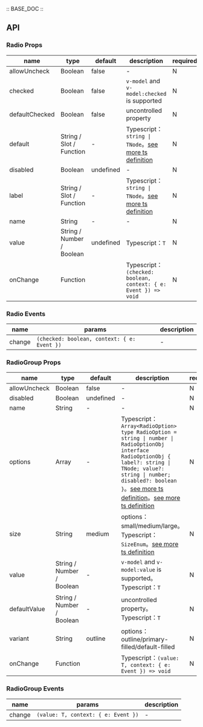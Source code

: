 :: BASE_DOC ::

## API
### Radio Props

name | type | default | description | required
-- | -- | -- | -- | --
allowUncheck | Boolean | false | \- | N
checked | Boolean | false | `v-model` and `v-model:checked` is supported | N
defaultChecked | Boolean | false | uncontrolled property | N
default | String / Slot / Function | - | Typescript：`string \| TNode`。[see more ts definition](https://github.com/Tencent/tdesign-vue-next/blob/develop/src/common.ts) | N
disabled | Boolean | undefined | \- | N
label | String / Slot / Function | - | Typescript：`string \| TNode`。[see more ts definition](https://github.com/Tencent/tdesign-vue-next/blob/develop/src/common.ts) | N
name | String | - | \- | N
value | String / Number / Boolean | undefined | Typescript：`T` | N
onChange | Function |  | Typescript：`(checked: boolean, context: { e: Event }) => void`<br/> | N

### Radio Events

name | params | description
-- | -- | --
change | `(checked: boolean, context: { e: Event })` | \-

### RadioGroup Props

name | type | default | description | required
-- | -- | -- | -- | --
allowUncheck | Boolean | false | \- | N
disabled | Boolean | undefined | \- | N
name | String | - | \- | N
options | Array | - | Typescript：`Array<RadioOption>` `type RadioOption = string \| number \| RadioOptionObj` `interface RadioOptionObj { label?: string \| TNode; value?: string \| number; disabled?: boolean }`。[see more ts definition](https://github.com/Tencent/tdesign-vue-next/blob/develop/src/common.ts)。[see more ts definition](https://github.com/Tencent/tdesign-vue-next/tree/develop/src/radio/type.ts) | N
size | String | medium | options：small/medium/large。Typescript：`SizeEnum`。[see more ts definition](https://github.com/Tencent/tdesign-vue-next/blob/develop/src/common.ts) | N
value | String / Number / Boolean | - | `v-model` and `v-model:value` is supported。Typescript：`T` | N
defaultValue | String / Number / Boolean | - | uncontrolled property。Typescript：`T` | N
variant | String | outline | options：outline/primary-filled/default-filled | N
onChange | Function |  | Typescript：`(value: T, context: { e: Event }) => void`<br/> | N

### RadioGroup Events

name | params | description
-- | -- | --
change | `(value: T, context: { e: Event })` | \-
